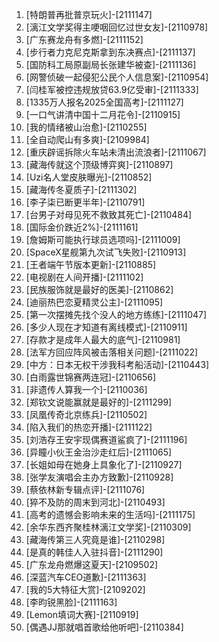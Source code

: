 
1. [特朗普再批普京玩火]-[2111147]
1. [漓江文学奖得主哽咽回忆过世女友]-[2110978]
1. [广东赛龙舟有多燃]-[2111152]
1. [步行者力克尼克斯拿到东决赛点]-[2111137]
1. [国防科工局原副局长张建华被查]-[2111136]
1. [网警侦破一起侵犯公民个人信息案]-[2110954]
1. [闫桂军被控违规放贷63.9亿受审]-[2111333]
1. [1335万人报名2025全国高考]-[2111127]
1. [一口气讲清中国十二月花令]-[2110915]
1. [我的情绪被山治愈]-[2110255]
1. [全自动爬山有多爽]-[2109984]
1. [重庆辟谣拆除火车站未清出流浪者]-[2111067]
1. [藏海传就这个顶级博弈爽]-[2110897]
1. [Uzi名人堂皮肤曝光]-[2110852]
1. [藏海传冬夏质子]-[2111302]
1. [李子柒已断更半年]-[2110791]
1. [台男子对母见死不救致其死亡]-[2110484]
1. [国际金价跌近2%]-[2111161]
1. [詹姆斯可能执行球员选项吗]-[2111009]
1. [SpaceX星舰第九次试飞失败]-[2110913]
1. [王者端午节版本更新]-[2110885]
1. [电视剧在人间开播]-[2111102]
1. [民族服饰就是最好的医美]-[2110862]
1. [迪丽热巴恋夏精灵公主]-[2111095]
1. [第一次摆摊先找个没人的地方练练]-[2111047]
1. [多少人现在才知道有离线模式]-[2110911]
1. [存款才是成年人最大的底气]-[2110981]
1. [法军方回应阵风被击落相关问题]-[2111022]
1. [中方：日本无权干涉我科考船活动]-[2110443]
1. [白雨露世锦赛两连冠]-[2110656]
1. [非遗传人算我一个]-[2110036]
1. [郑钦文说能赢就是最好的]-[2111299]
1. [凤凰传奇北京练兵]-[2110502]
1. [陷入我们的热恋开播]-[2111122]
1. [刘浩存王安宇现偶赛道鲨疯了]-[2111196]
1. [异瞳小伙王金治沙走红后]-[2111065]
1. [长姐如母在她身上具象化了]-[2110927]
1. [张学友演唱会主办方致歉]-[2110928]
1. [蔡依林新专辑点评]-[2111076]
1. [猝不及防的周末到河北]-[2110493]
1. [高考的遗憾会影响未来的生活吗]-[2111175]
1. [余华东西齐聚桂林漓江文学奖]-[2110309]
1. [藏海传第三人究竟是谁]-[2110298]
1. [是真的韩佳人入驻抖音]-[2111290]
1. [广东龙舟燃爆这夏天]-[2109502]
1. [深蓝汽车CEO道歉]-[2111363]
1. [我的5大特征大赏]-[2109202]
1. [李昀锐黑脸]-[2111163]
1. [Lemon填词大赛]-[2110919]
1. [偶遇JJ那就唱首歌给他听吧]-[2110384]